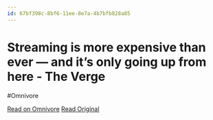 ```yaml
---
id: 67bf398c-8bf6-11ee-8e7a-4b7bfb828a85
---
```


# Streaming is more expensive than ever — and it’s only going up from here - The Verge
#Omnivore

[Read on Omnivore](https://omnivore.app/me/streaming-is-more-expensive-than-ever-and-it-s-only-going-up-fro-18c091f3cb7)
[Read Original](https://www.theverge.com/2023/10/28/23934629/streaming-price-hikes-netflix-hulu-disney-plus-expensive)

